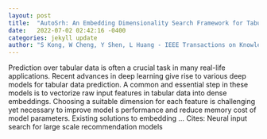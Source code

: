 ```yaml
---
layout: post
title:  "AutoSrh: An Embedding Dimensionality Search Framework for Tabular Data Prediction"
date:   2022-07-02 02:42:16 -0400
categories: jekyll update
author: "S Kong, W Cheng, Y Shen, L Huang - IEEE Transactions on Knowledge and Data …, 2022"
---
```

Prediction over tabular data is often a crucial task in many real-life applications. Recent advances in deep learning give rise to various deep models for tabular data prediction. A common and essential step in these models is to vectorize raw input features in tabular data into dense embeddings. Choosing a suitable dimension for each feature is challenging yet necessary to improve model s performance and reduce memory cost of model parameters. Existing solutions to embedding …
Cites: ‪Neural input search for large scale recommendation models‬  